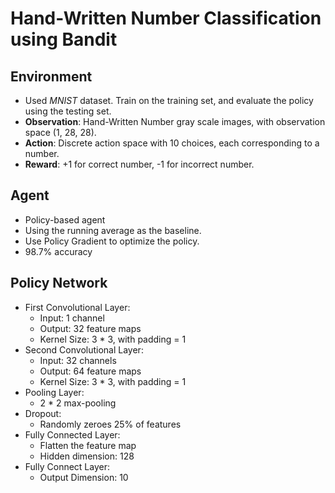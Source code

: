 # Hand-Written Number Classification using Bandit

## Environment
- Used *MNIST* dataset. Train on the training set, and evaluate the policy using the testing set.
- **Observation**: Hand-Written Number gray scale images, with observation space (1, 28, 28).
- **Action**: Discrete action space with 10 choices, each corresponding to a number. 
- **Reward**: +1 for correct number, -1 for incorrect number.

## Agent
- Policy-based agent
- Using the running average as the baseline.
- Use Policy Gradient to optimize the policy.
- 98.7% accuracy

## Policy Network
- First Convolutional Layer:
    - Input: 1 channel
    - Output: 32 feature maps
    - Kernel Size: 3 * 3, with padding = 1
- Second Convolutional Layer:
    - Input: 32 channels
    - Output: 64 feature maps
    - Kernel Size: 3 * 3, with padding = 1
- Pooling Layer:
    - 2 * 2 max-pooling
- Dropout:
    - Randomly zeroes 25% of features
- Fully Connected Layer:
    - Flatten the feature map
    - Hidden dimension: 128
- Fully Connect Layer:
    - Output Dimension: 10



